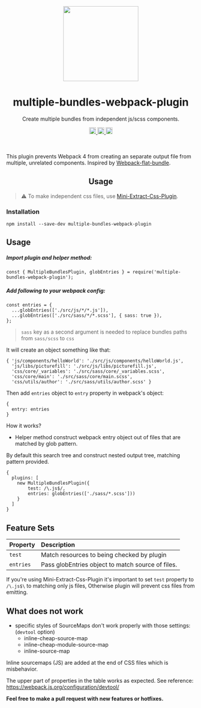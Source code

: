 <div align="center">
  <a href="https://github.com/webpack/webpack">
    <img width="200" height="200"
      src="https://webpack.js.org/assets/icon-square-big.svg">
  </a>
  <h1>multiple-bundles-webpack-plugin</h1>
  <p>Create multiple bundles from independent js/scss components.</p>
  <a href="https://badge.fury.io/js/multiple-bundles-webpack-plugin">
    <img src="https://badge.fury.io/js/multiple-bundles-webpack-plugin.svg" alt="npm version" height="18"/>
  </a>
  <a href="https://img.shields.io/npm/dt/multiple-bundles-webpack-plugin.svg">
    <img src="https://img.shields.io/npm/dt/multiple-bundles-webpack-plugin.svg" alt="npm downloads" height="18"/>
  </a>
  <a href="https://circleci.com/gh/kulek1/multiple-bundles-webpack-plugin/tree/master">
    <img src="https://circleci.com/gh/kulek1/multiple-bundles-webpack-plugin.svg?style=shield" alt="circleci build" height="18"/>
  </a>
</div>

<br><br>
This plugin prevents Webpack 4 from creating an separate output file from multiple, unrelated components.
Inspired by [Webpack-flat-bundle](https://github.com/xolir/webpack-flat-bundle/tree/master/plugin).

  <h2 align="center">Usage</h2>

> :warning: To make independent css files, use [Mini-Extract-Css-Plugin](https://github.com/webpack-contrib/mini-css-extract-plugin).

### Installation

```
npm install --save-dev multiple-bundles-webpack-plugin
```

## Usage

##### Import plugin and helper method:

```
const { MultipleBundlesPlugin, globEntries } = require('multiple-bundles-webpack-plugin');
```

##### Add following to your webpack config:

```
const entries = {
  ...globEntries(['./src/js/*/*.js']),
  ...globEntries(['./src/sass/*/*.scss'], { sass: true }),
};
```

> `sass` key as a second argument is needed to replace bundles paths from `sass/scss` to `css`

It will create an object something like that:

```
{ 'js/components/helloWorld': './src/js/components/helloWorld.js',
  'js/libs/picturefill': './src/js/libs/picturefill.js',
  'css/core/_variables': './src/sass/core/_variables.scss',
  'css/core/main': './src/sass/core/main.scss',
  'css/utils/author': './src/sass/utils/author.scss' }
```

Then add `entries` object to `entry` property in webpack's object:

```
{
  entry: entries
}
```

How it works?

- Helper method construct webpack entry object out of files that are matched by glob pattern.

By default this search tree and construct nested output tree, matching pattern provided.

```
{
  plugins: [
    new MultipleBundlesPlugin({
        test: /\.js$/,
        entries: globEntries(['./sass/*.scss']))
    }
  ]
}
```

## Feature Sets

| Property  | Description                                       |
| :-------- | :------------------------------------------------ |
| `test`    | Match resources to being checked by plugin        |
| `entries` | Pass globEntries object to match source of files. |

If you're using Mini-Extract-Css-Plugin it's important to set `test` property to `/\.js$\` to matching only js files,
Otherwise plugin will prevent css files from emitting.

## What does not work

 - specific styles of SourceMaps don't work properly with those settings: (`devtool` option)
	 - inline-cheap-source-map
	 - inline-cheap-module-source-map
	 - inline-source-map

Inline sourcemaps (JS) are added at the end of CSS files which is misbehavior.

The upper part of properties in the table works as expected. See reference: https://webpack.js.org/configuration/devtool/

**Feel free to make a pull request with new features or hotfixes.**
